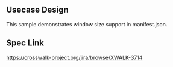 ## Usecase Design

This sample demonstrates window size support in manifest.json.

## Spec Link

https://crosswalk-project.org/jira/browse/XWALK-3714
